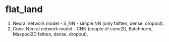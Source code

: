 # flat_land

1. Neural network model - S_NN - simple NN (only faltten, dense, dropout).
2. Conv. Neural network model - CNN (couple of conv2D, Batchnorm, Maxpool2D faltten, dense, dropout).
